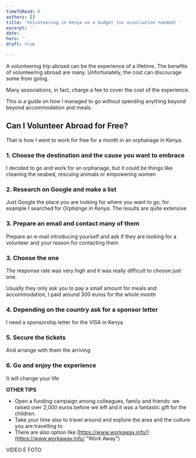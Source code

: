 ```yaml
---
timeToRead: 0
authors: []
title: 'Volunteering in Kenya on a budget (no association needed) '
excerpt: ''
date: 
hero: ''
draft: true

---
```

A volunteering trip abroad can be the experience of a lifetime. The benefits of volunteering abroad are many. Unfortunately, the cost can discourage some from going.

Many associations, in fact, charge a fee to cover the cost of the experience.

This is a guide on how I managed to go without spending anything beyond beyond accommodation and meals.

## Can I Volunteer Abroad for Free?

That is how I went to work for free for a month in an orphanage in Kenya.

### 1. Choose the destination and the cause you want to embrace

I decided to go and work for an orphanage, but it could be things like cleaning the seabed, rescuing animals or empowering women

### 2. Research on Google and make a list

Just Google the place you are looking for where you want to go, for example I searched for _Orphange in Kenya_. The results are quite extensive

### 3. Prepare an email and contact many of them

Prepare an e-mail introducing yourself and ask if they are looking for a volunteer and your reason for contacting them

### 3. Choose the one

The response rate was very high and it was really difficult to choose just one.

Usually they only ask you to pay a small amount for meals and accommodation, I paid around 300 euros for the whole month

### 4. Depending on the country ask for a sponsor letter

I need a sponsorship letter for the VISA in Kenya

### 5. Secure the tickets

And arrange with them the arriving

### 6. Go and enjoy the experience

It will change your life

**OTHER TIPS**

* Open a funding campaign among colleagues, family and friends: we raised over 2,000 euros before we left and it was a fantastic gift for the children.
* Take your time also to travel around and explore the area and the culture you are travelling to
* There are also option like [https://www.workaway.info/](https://www.workaway.info/ "Work Away")

VIDEO E FOTO